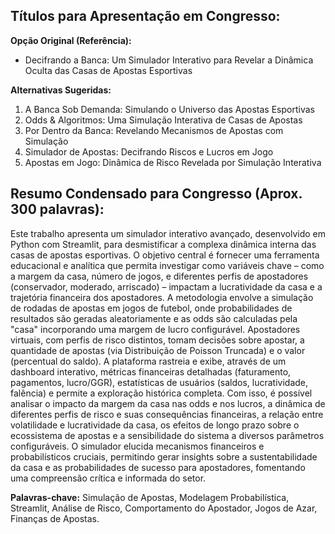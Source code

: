 ## Títulos para Apresentação em Congresso:

**Opção Original (Referência):**
*   Decifrando a Banca: Um Simulador Interativo para Revelar a Dinâmica Oculta das Casas de Apostas Esportivas

**Alternativas Sugeridas:**
1.  A Banca Sob Demanda: Simulando o Universo das Apostas Esportivas
2.  Odds & Algoritmos: Uma Simulação Interativa de Casas de Apostas
3.  Por Dentro da Banca: Revelando Mecanismos de Apostas com Simulação
4.  Simulador de Apostas: Decifrando Riscos e Lucros em Jogo
5.  Apostas em Jogo: Dinâmica de Risco Revelada por Simulação Interativa

## Resumo Condensado para Congresso (Aprox. 300 palavras):

Este trabalho apresenta um simulador interativo avançado, desenvolvido em Python com Streamlit, para desmistificar a complexa dinâmica interna das casas de apostas esportivas. O objetivo central é fornecer uma ferramenta educacional e analítica que permita investigar como variáveis chave – como a margem da casa, número de jogos, e diferentes perfis de apostadores (conservador, moderado, arriscado) – impactam a lucratividade da casa e a trajetória financeira dos apostadores. A metodologia envolve a simulação de rodadas de apostas em jogos de futebol, onde probabilidades de resultados são geradas aleatoriamente e as odds são calculadas pela "casa" incorporando uma margem de lucro configurável. Apostadores virtuais, com perfis de risco distintos, tomam decisões sobre apostar, a quantidade de apostas (via Distribuição de Poisson Truncada) e o valor (percentual do saldo). A plataforma rastreia e exibe, através de um dashboard interativo, métricas financeiras detalhadas (faturamento, pagamentos, lucro/GGR), estatísticas de usuários (saldos, lucratividade, falência) e permite a exploração histórica completa. Com isso, é possível analisar o impacto da margem da casa nas odds e nos lucros, a dinâmica de diferentes perfis de risco e suas consequências financeiras, a relação entre volatilidade e lucratividade da casa, os efeitos de longo prazo sobre o ecossistema de apostas e a sensibilidade do sistema a diversos parâmetros configuráveis. O simulador elucida mecanismos financeiros e probabilísticos cruciais, permitindo gerar insights sobre a sustentabilidade da casa e as probabilidades de sucesso para apostadores, fomentando uma compreensão crítica e informada do setor.

**Palavras-chave:** Simulação de Apostas, Modelagem Probabilística, Streamlit, Análise de Risco, Comportamento do Apostador, Jogos de Azar, Finanças de Apostas. 